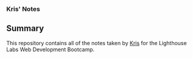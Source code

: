 ### Kris' Notes
## Summary 

This repository contains all of the notes taken by [Kris](https://github.com/sirksotnas/lighthouse-web-notes.git) for the Lighthouse Labs Web Development Bootcamp.